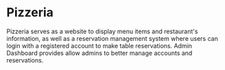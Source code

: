 # Pizzeria
Pizzeria serves as a website to display menu items and restaurant's information, as well as a reservation management system where users can login with a registered account to make table reservations. Admin Dashboard provides allow admins to better manage accounts and reservations. 
